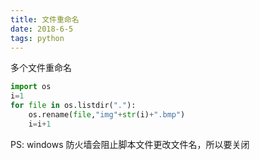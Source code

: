 ```yaml
---
title: 文件重命名
date: 2018-6-5
tags: python
---
```

多个文件重命名
```py
import os
i=1
for file in os.listdir("."):
    os.rename(file,"img"+str(i)+".bmp")
	i=i+1

```
PS: windows 防火墙会阻止脚本文件更改文件名，所以要关闭